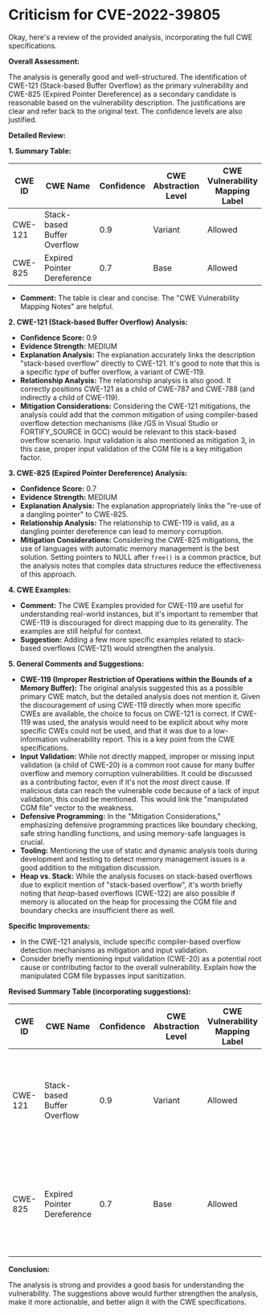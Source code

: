 # Criticism for CVE-2022-39805

Okay, here's a review of the provided analysis, incorporating the full CWE specifications.

**Overall Assessment:**

The analysis is generally good and well-structured. The identification of CWE-121 (Stack-based Buffer Overflow) as the primary vulnerability and CWE-825 (Expired Pointer Dereference) as a secondary candidate is reasonable based on the vulnerability description.  The justifications are clear and refer back to the original text.  The confidence levels are also justified.

**Detailed Review:**

**1. Summary Table:**

| CWE ID | CWE Name | Confidence | CWE Abstraction Level | CWE Vulnerability Mapping Label | CWE-Vulnerability Mapping Notes |
|---|---|---|---|---|---|
| CWE-121 | Stack-based Buffer Overflow | 0.9 | Variant | Allowed | Primary CWE |
| CWE-825 | Expired Pointer Dereference | 0.7 | Base | Allowed | Secondary Candidate |

*   **Comment:** The table is clear and concise.  The "CWE Vulnerability Mapping Notes" are helpful.

**2. CWE-121 (Stack-based Buffer Overflow) Analysis:**

*   **Confidence Score:** 0.9
*   **Evidence Strength:** MEDIUM
*   **Explanation Analysis:** The explanation accurately links the description "stack-based overflow" directly to CWE-121.  It's good to note that this is a specific *type* of buffer overflow, a variant of CWE-119.
*   **Relationship Analysis:** The relationship analysis is also good. It correctly positions CWE-121 as a child of CWE-787 and CWE-788 (and indirectly a child of CWE-119).
*   **Mitigation Considerations:**  Considering the CWE-121 mitigations, the analysis could add that the common mitigation of using compiler-based overflow detection mechanisms (like /GS in Visual Studio or FORTIFY_SOURCE in GCC) would be relevant to this stack-based overflow scenario.  Input validation is also mentioned as mitigation 3, in this case, proper input validation of the CGM file is a key mitigation factor.

**3. CWE-825 (Expired Pointer Dereference) Analysis:**

*   **Confidence Score:** 0.7
*   **Evidence Strength:** MEDIUM
*   **Explanation Analysis:** The explanation appropriately links the "re-use of a dangling pointer" to CWE-825.
*   **Relationship Analysis:**  The relationship to CWE-119 is valid, as a dangling pointer dereference can lead to memory corruption.
*   **Mitigation Considerations:** Considering the CWE-825 mitigations, the use of languages with automatic memory management is the best solution. Setting pointers to NULL after `free()` is a common practice, but the analysis notes that complex data structures reduce the effectiveness of this approach.

**4. CWE Examples:**

*   **Comment:**  The CWE Examples provided for CWE-119 are useful for understanding real-world instances, but it's important to remember that CWE-119 is discouraged for direct mapping due to its generality.  The examples are still helpful for context.
*   **Suggestion:**  Adding a few more specific examples related to stack-based overflows (CWE-121) would strengthen the analysis.

**5. General Comments and Suggestions:**

*   **CWE-119 (Improper Restriction of Operations within the Bounds of a Memory Buffer):** The original analysis suggested this as a possible primary CWE match, but the detailed analysis does not mention it. Given the discouragement of using CWE-119 directly when more specific CWEs are available, the choice to focus on CWE-121 is correct. If CWE-119 was used, the analysis would need to be explicit about why more specific CWEs could not be used, and that it was due to a low-information vulnerability report. This is a key point from the CWE specifications.
*   **Input Validation:**  While not directly mapped, improper or missing input validation (a child of CWE-20) is a common root cause for many buffer overflow and memory corruption vulnerabilities. It could be discussed as a contributing factor, even if it's not the *most* direct cause. If malicious data can reach the vulnerable code because of a lack of input validation, this could be mentioned. This would link the "manipulated CGM file" vector to the weakness.
*   **Defensive Programming:**  In the "Mitigation Considerations," emphasizing defensive programming practices like boundary checking, safe string handling functions, and using memory-safe languages is crucial.
*   **Tooling:** Mentioning the use of static and dynamic analysis tools during development and testing to detect memory management issues is a good addition to the mitigation discussion.
*   **Heap vs. Stack:** While the analysis focuses on stack-based overflows due to explicit mention of "stack-based overflow", it's worth briefly noting that *heap*-based overflows (CWE-122) are also possible if memory is allocated on the heap for processing the CGM file and boundary checks are insufficient there as well.

**Specific Improvements:**

*   In the CWE-121 analysis, include specific compiler-based overflow detection mechanisms as mitigation and input validation.
*   Consider briefly mentioning input validation (CWE-20) as a potential root cause or contributing factor to the overall vulnerability.  Explain how the manipulated CGM file bypasses input sanitization.

**Revised Summary Table (incorporating suggestions):**

| CWE ID | CWE Name | Confidence | CWE Abstraction Level | CWE Vulnerability Mapping Label | CWE-Vulnerability Mapping Notes |
|---|---|---|---|---|---|
| CWE-121 | Stack-based Buffer Overflow | 0.9 | Variant | Allowed | Primary CWE. Consider compiler-based overflow detection and input validation as mitigations. |
| CWE-825 | Expired Pointer Dereference | 0.7 | Base | Allowed | Secondary Candidate. Consider languages with automatic memory management as a mitigation. |

**Conclusion:**

The analysis is strong and provides a good basis for understanding the vulnerability. The suggestions above would further strengthen the analysis, make it more actionable, and better align it with the CWE specifications.